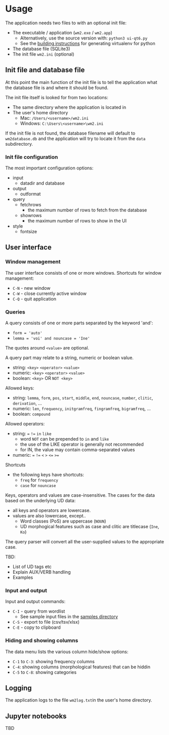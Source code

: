 # Usage

The application needs two files to with an optional init file:
 - The executable / application (`wm2.exe` / `wm2.app`)
   - Alternatively, use the source version with: `python3 ui-qt6.py`
   - See the [building instructions](BUILDING.md) for generating virtualenv for python
 - The database file (SQLite3)
 - The init file `wm2.ini` (optional)

## Init file and database file

At this point the main function of the init file is to tell the application what the database file is and where it should be found.

The init file itself is looked for from two locations:
 - The same directory where the application is located in
 - The user's home directory
   - Mac: `/Users/<username>/wm2.ini`
   - Windows: `C:\Users\<username>\wm2.ini`

If the init file is not found, the database filename will default to `wm2database.db` and
the application will try to locate it from the `data` subdirectory.

### Init file configuration

The most important configuration options:
 - input
   - datadir and database
 - output
   - outformat
 - query
   - fetchrows
     - the maximum number of rows to fetch from the database
   - showrows
     - the maximum number of rows to show in the UI
 - style
   - fontsize

## User interface

### Window management

The user interface consists of one or more windows. Shortcuts for window management:
  - `C-N` - new window
  - `C-W` - close currently active window
  - `C-Q` - quit application

### Queries

A query consists of one or more parts separated by the keyword 'and':
 - `form = 'auto'`
 - `lemma = 'voi' and nouncase = 'Ine'`

The quotes around `<value>` are optional.

A query part may relate to a string, numeric or boolean value.
 - string: `<key>` `<operator>` `<value>`
 - numeric: `<key>` `<operator>` `<value>`
 - boolean: `<key>` OR `NOT <key>`

Allowed keys:
 - string: `lemma`, `form`, `pos`, `start`, `middle`, `end`, `nouncase`, `number`, `clitic`, `derivation`, ...
 - numeric: `len`, `frequency`, `initgramfreq`, `fingramfreq`, `bigramfreq`, ...
 - boolean: `compound`

Allowed operators:
 - string: `=` `!=` `in` `like`
   - word `NOT` can be prepended to `in` and `like`
   - the use of the LIKE operator is generally not recommended
   - for IN, the value may contain comma-separated values
 - numeric: `=` `!=` `<` `>` `<=` `>=`

Shortcuts
 - the following keys have shortcuts:
   - `freq` for `frequency`
   - `case` for `nouncase`

Keys, operators and values are case-insensitive. The cases for the data based on the underlying UD data:
 - all keys and operators are lowercase.
 - values are also lowercase, except..
   - Word classes (PoS) are uppercase (`NOUN`)
   - UD morphogical features such as case and clitic are titlecase (`Ine`, `Ko`)

The query parser will convert all the user-supplied values to the appropriate case.

TBD:
 - List of UD tags etc
 - Explain AUX/VERB handling
 - Examples

### Input and output

Input and output commands:
  - `C-I` - query from wordlist
    - See sample input files in the [samples directory](samples/)
  - `C-S` - export to file (csv/tsv/xlsx)
  - `C-E` - copy to clipboard

### Hiding and showing columns

The data menu lists the various column hide/show options:
 - `C-1` to `C-3`: showing frequency columns
 - `C-4`: showing columns (morphological features) that can be hiddin
 - `C-5` to `C-8`: showing categories

## Logging

The application logs to the file `wm2log.txt`in the user's home directory.

## Jupyter notebooks

TBD


